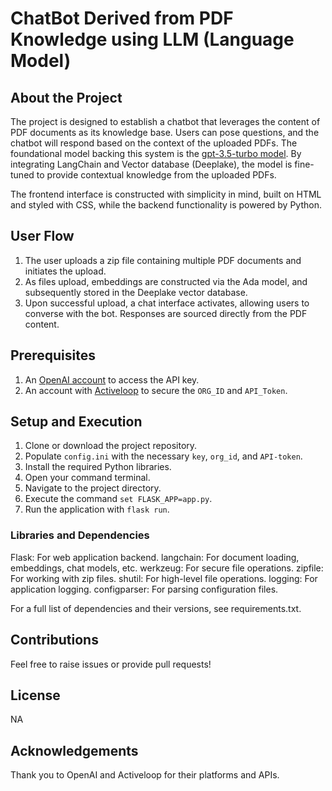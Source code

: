 # ChatBot Derived from PDF Knowledge using LLM (Language Model)

## About the Project
The project is designed to establish a chatbot that leverages the content of PDF documents as its knowledge base. Users can pose questions, and the chatbot will respond based on the context of the uploaded PDFs. The foundational model backing this system is the [gpt-3.5-turbo model](https://platform.openai.com/). By integrating LangChain and Vector database (Deeplake), the model is fine-tuned to provide contextual knowledge from the uploaded PDFs. 

The frontend interface is constructed with simplicity in mind, built on HTML and styled with CSS, while the backend functionality is powered by Python.

## User Flow
1. The user uploads a zip file containing multiple PDF documents and initiates the upload.
2. As files upload, embeddings are constructed via the Ada model, and subsequently stored in the Deeplake vector database.
3. Upon successful upload, a chat interface activates, allowing users to converse with the bot. Responses are sourced directly from the PDF content.

## Prerequisites
1. An [OpenAI account](https://platform.openai.com/account/api-keys) to access the API key.
2. An account with [Activeloop](https://www.activeloop.ai/) to secure the `ORG_ID` and `API_Token`.

## Setup and Execution
1. Clone or download the project repository.
2. Populate `config.ini` with the necessary `key`, `org_id`, and `API-token`.
3. Install the required Python libraries.
4. Open your command terminal.
5. Navigate to the project directory.
6. Execute the command `set FLASK_APP=app.py`.
7. Run the application with `flask run`.

###  Libraries and Dependencies
Flask: For web application backend.
langchain: For document loading, embeddings, chat models, etc.
werkzeug: For secure file operations.
zipfile: For working with zip files.
shutil: For high-level file operations.
logging: For application logging.
configparser: For parsing configuration files.

For a full list of dependencies and their versions, see requirements.txt.

## Contributions
Feel free to raise issues or provide pull requests!

## License
NA

## Acknowledgements
Thank you to OpenAI and Activeloop for their platforms and APIs.
